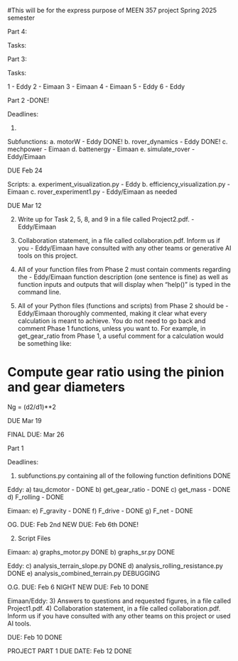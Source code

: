 #This will be for the express purpose of MEEN 357 project Spring 2025 semester

Part 4:

Tasks:









Part 3:

Tasks:

1 - Eddy
2 - Eimaan
3 - Eimaan
4 - Eimaan
5 - Eddy
6 - Eddy



























Part 2 -DONE!

Deadlines:

1)
  Subfunctions:
a. motorW - Eddy DONE!
b. rover_dynamics - Eddy DONE!
c. mechpower - Eimaan
d. battenergy - Eimaan
e. simulate_rover - Eddy/Eimaan

DUE Feb 24

  Scripts:
a. experiment_visualization.py  - Eddy
b. efficiency_visualization.py - Eimaan
c. rover_experiment1.py - Eddy/Eimaan as needed

DUE Mar 12

2) Write up for Task 2, 5, 8, and 9 in a file called Project2.pdf. - Eddy/Eimaan
3) Collaboration statement, in a file called collaboration.pdf. Inform us if you - Eddy/Eimaan
have consulted with any other teams or generative AI tools on this project.

6) All of your function files from Phase 2 must contain comments regarding the - Eddy/Eimaan
function description (one sentence is fine) as well as function inputs and
outputs that will display when “help(<fname>)” is typed in the command
line.

7) All of your Python files (functions and scripts) from Phase 2 should be - Eddy/Eimaan
thoroughly commented, making it clear what every calculation is meant to
achieve. You do not need to go back and comment Phase 1 functions, unless
you want to. For example, in get_gear_ratio from Phase 1, a useful comment
for a calculation would be something like:
# Compute gear ratio using the pinion and gear diameters
Ng = (d2/d1)**2

DUE Mar 19


FINAL DUE: Mar 26










Part 1

Deadlines:

1) subfunctions.py containing all of the following function definitions DONE


Eddy:
a) tau_dcmotor - DONE
b) get_gear_ratio - DONE
c) get_mass - DONE 
d) F_rolling - DONE

Eimaan:
e) F_gravity - DONE
f) F_drive - DONE
g) F_net - DONE

OG. DUE: Feb 2nd 
NEW DUE: Feb 6th DONE!


2) Script Files

Eimaan:
a) graphs_motor.py DONE
b) graphs_sr.py DONE

Eddy:
c) analysis_terrain_slope.py DONE
d) analysis_rolling_resistance.py DONE
e) analysis_combined_terrain.py DEBUGGING

O.G. DUE: Feb 6 NIGHT 
NEW DUE: Feb 10 DONE

Eimaan/Eddy:
3) Answers to questions and requested figures, in a file called Project1.pdf.
4) Collaboration statement, in a file called collaboration.pdf. Inform us if you
have consulted with any other teams on this project or used AI tools.

DUE: Feb 10 DONE



PROJECT PART 1 DUE DATE: Feb 12 DONE
